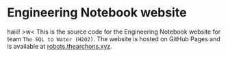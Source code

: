 # Engineering Notebook website

haiii! >w<  This is the source code for the Engineering Notebook website for team `The SQL to Water (H2O2)`. The website is hosted on GitHub Pages and is available at [robots.thearchons.xyz](https://robots.thearchons.xyz).
